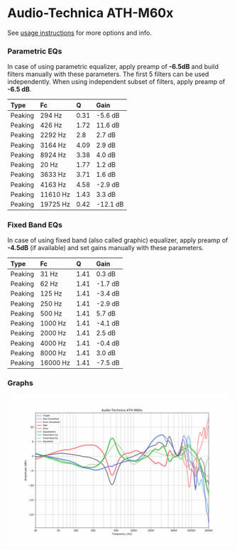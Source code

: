 # Audio-Technica ATH-M60x
See [usage instructions](https://github.com/jaakkopasanen/AutoEq#usage) for more options and info.

### Parametric EQs
In case of using parametric equalizer, apply preamp of **-6.5dB** and build filters manually
with these parameters. The first 5 filters can be used independently.
When using independent subset of filters, apply preamp of **-6.5 dB**.

| Type    | Fc       |    Q | Gain     |
|:--------|:---------|:-----|:---------|
| Peaking | 294 Hz   | 0.31 | -5.6 dB  |
| Peaking | 426 Hz   | 1.72 | 11.6 dB  |
| Peaking | 2292 Hz  | 2.8  | 2.7 dB   |
| Peaking | 3164 Hz  | 4.09 | 2.9 dB   |
| Peaking | 8924 Hz  | 3.38 | 4.0 dB   |
| Peaking | 20 Hz    | 1.77 | 1.2 dB   |
| Peaking | 3633 Hz  | 3.71 | 1.6 dB   |
| Peaking | 4163 Hz  | 4.58 | -2.9 dB  |
| Peaking | 11610 Hz | 1.43 | 3.3 dB   |
| Peaking | 19725 Hz | 0.42 | -12.1 dB |

### Fixed Band EQs
In case of using fixed band (also called graphic) equalizer, apply preamp of **-4.5dB**
(if available) and set gains manually with these parameters.

| Type    | Fc       |    Q | Gain    |
|:--------|:---------|:-----|:--------|
| Peaking | 31 Hz    | 1.41 | 0.3 dB  |
| Peaking | 62 Hz    | 1.41 | -1.7 dB |
| Peaking | 125 Hz   | 1.41 | -3.4 dB |
| Peaking | 250 Hz   | 1.41 | -2.9 dB |
| Peaking | 500 Hz   | 1.41 | 5.7 dB  |
| Peaking | 1000 Hz  | 1.41 | -4.1 dB |
| Peaking | 2000 Hz  | 1.41 | 2.5 dB  |
| Peaking | 4000 Hz  | 1.41 | -0.4 dB |
| Peaking | 8000 Hz  | 1.41 | 3.0 dB  |
| Peaking | 16000 Hz | 1.41 | -7.5 dB |

### Graphs
![](./Audio-Technica%20ATH-M60x.png)